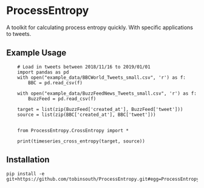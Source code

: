 # ProcessEntropy

A toolkit for calculating process entropy quickly. With specific applications to tweets.


## Example Usage

```
	# Load in tweets between 2018/11/16 to 2019/01/01
	import pandas as pd
	with open("example_data/BBCWorld_Tweets_small.csv", 'r') as f:
	    BBC = pd.read_csv(f)
	    
	with open("example_data/BuzzFeedNews_Tweets_small.csv", 'r') as f:
	    BuzzFeed = pd.read_csv(f)

	target = list(zip(BuzzFeed['created_at'], BuzzFeed['tweet']))
	source = list(zip(BBC['created_at'], BBC['tweet']))


	from ProcessEntropy.CrossEntropy import *

	print(timeseries_cross_entropy(target, source))

```


## Installation

```
pip install -e git+https://github.com/tobinsouth/ProcessEntropy.git#egg=ProcessEntropy
```
